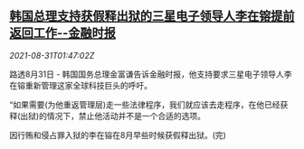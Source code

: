 <!--1630375262000-->
[韩国总理支持获假释出狱的三星电子领导人李在镕提前返回工作--金融时报](https://cn.reuters.com/article/south-korea-samsung-jay-lee-0831-idCNKBS2FW03V)
------

<div><i>2021-08-31T01:47:02Z</i></div><p>路透8月31日 - 韩国国务总理金富谦告诉金融时报，他支持要求三星电子领导人李在镕重新管理这家全球科技巨头的呼吁。</p><p>“如果需要(为他重返管理层)走一些法律程序，我们就应该去走程序，在他已经获释(出狱)的情况下，禁止他活动并不是一个合适的选项。</p><p>因行贿和侵占罪入狱的李在镕在8月早些时候获假释出狱。(完)</p>
